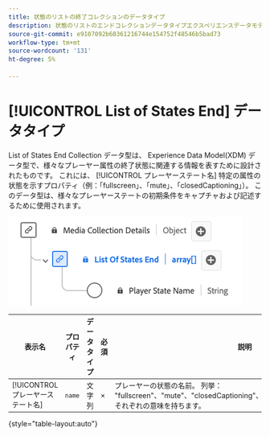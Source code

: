 ```yaml
---
title: 状態のリストの終了コレクションのデータタイプ
description: 状態のリストのエンドコレクションデータタイプエクスペリエンスデータモデル (XDM) データタイプについて説明します。
source-git-commit: e9107092b60361216744e154752f48546b5bad73
workflow-type: tm+mt
source-wordcount: '131'
ht-degree: 5%

---
```


# [!UICONTROL List of States End] データタイプ

List of States End Collection データ型は、 Experience Data Model(XDM) データ型で、様々なプレーヤー属性の終了状態に関連する情報を表すために設計されたものです。 これには、 [!UICONTROL プレーヤーステート名] 特定の属性の状態を示すプロパティ（例：「fullscreen」、「mute」、「closedCaptioning」）。 このデータ型は、様々なプレーヤーステートの初期条件をキャプチャおよび記述するために使用されます。

![List of States End Collection データ型の図です。](../images/data-types/list-of-states-end-collection.png)

| 表示名 | プロパティ | データタイプ | 必須 | 説明 |
|--------------------------------|--------------|-----------|-----------|-------------------------------------------------|
| [!UICONTROL プレーヤーステート名] | `name` | 文字列 | × | プレーヤーの状態の名前。 列挙： &quot;fullscreen&quot;、&quot;mute&quot;、&quot;closedCaptioning&quot;、&quot;pictureInPicture&quot;、&quot;inFocus&quot;と、それぞれの意味を持ちます。 |

{style="table-layout:auto"}
